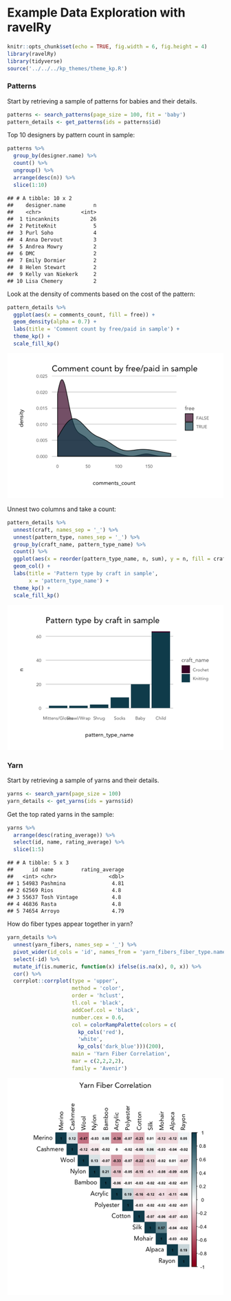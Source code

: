 Example Data Exploration with ravelRy
================

``` r
knitr::opts_chunk$set(echo = TRUE, fig.width = 6, fig.height = 4)
library(ravelRy)
library(tidyverse)
source('../../../kp_themes/theme_kp.R')
```

### Patterns

Start by retrieving a sample of patterns for babies and their details.

``` r
patterns <- search_patterns(page_size = 100, fit = 'baby')
pattern_details <- get_patterns(ids = patterns$id)
```

Top 10 designers by pattern count in sample:

``` r
patterns %>%
  group_by(designer.name) %>%
  count() %>%
  ungroup() %>%
  arrange(desc(n)) %>%
  slice(1:10)
```

    ## # A tibble: 10 x 2
    ##    designer.name         n
    ##    <chr>             <int>
    ##  1 tincanknits          26
    ##  2 PetiteKnit            5
    ##  3 Purl Soho             4
    ##  4 Anna Dervout          3
    ##  5 Andrea Mowry          2
    ##  6 DMC                   2
    ##  7 Emily Dormier         2
    ##  8 Helen Stewart         2
    ##  9 Kelly van Niekerk     2
    ## 10 Lisa Chemery          2

Look at the density of comments based on the cost of the pattern:

``` r
pattern_details %>%
  ggplot(aes(x = comments_count, fill = free)) +
  geom_density(alpha = 0.7) +
  labs(title = 'Comment count by free/paid in sample') +
  theme_kp() + 
  scale_fill_kp()
```

![](example_eda_files/figure-gfm/unnamed-chunk-3-1.png)<!-- -->

Unnest two columns and take a count:

``` r
pattern_details %>%
  unnest(craft, names_sep = '_') %>% 
  unnest(pattern_type, names_sep = '_') %>% 
  group_by(craft_name, pattern_type_name) %>%
  count() %>%
  ggplot(aes(x = reorder(pattern_type_name, n, sum), y = n, fill = craft_name)) +
  geom_col() +
  labs(title = 'Pattern type by craft in sample',
       x = 'pattern_type_name') +
  theme_kp() +
  scale_fill_kp()
```

![](example_eda_files/figure-gfm/unnamed-chunk-4-1.png)<!-- -->

### Yarn

Start by retrieving a sample of yarns and their details.

``` r
yarns <- search_yarn(page_size = 100)
yarn_details <- get_yarns(ids = yarns$id)
```

Get the top rated yarns in the sample:

``` r
yarns %>%
  arrange(desc(rating_average)) %>%
  select(id, name, rating_average) %>%
  slice(1:5)
```

    ## # A tibble: 5 x 3
    ##      id name         rating_average
    ##   <int> <chr>                 <dbl>
    ## 1 54983 Pashmina               4.81
    ## 2 62569 Rios                   4.8 
    ## 3 55637 Tosh Vintage           4.8 
    ## 4 46836 Rasta                  4.8 
    ## 5 74654 Arroyo                 4.79

How do fiber types appear together in yarn?

``` r
yarn_details %>%
  unnest(yarn_fibers, names_sep = '_') %>%
  pivot_wider(id_cols = 'id', names_from = 'yarn_fibers_fiber_type.name', values_from = 'yarn_fibers_percentage') %>%
  select(-id) %>%
  mutate_if(is.numeric, function(x) ifelse(is.na(x), 0, x)) %>%
  cor() %>%
  corrplot::corrplot(type = 'upper', 
                     method = 'color', 
                     order = 'hclust', 
                     tl.col = 'black', 
                     addCoef.col = 'black',
                     number.cex = 0.6,
                     col = colorRampPalette(colors = c(
                       kp_cols('red'), 
                       'white', 
                       kp_cols('dark_blue')))(200),
                     main = 'Yarn Fiber Correlation',
                     mar = c(2,2,2,2),
                     family = 'Avenir')
```

![](example_eda_files/figure-gfm/unnamed-chunk-7-1.png)<!-- -->
